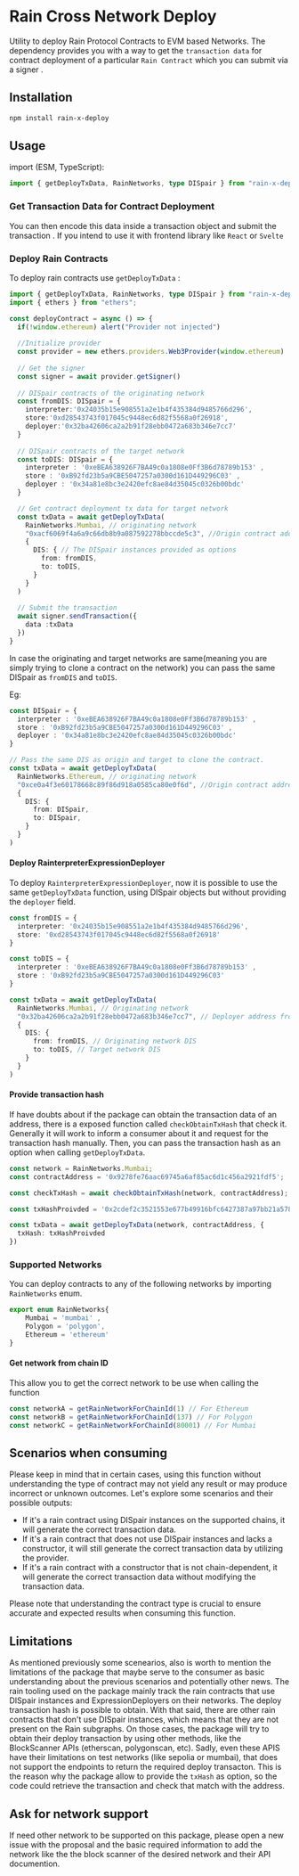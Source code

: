 # Rain Cross Network Deploy

Utility to deploy Rain Protocol Contracts to EVM based Networks.
The dependency provides you with a way to get the `transaction data` for contract deployment of a particular `Rain Contract` which you can submit via a signer .

## Installation

```sh
npm install rain-x-deploy
```

## Usage

import (ESM, TypeScript):

```ts
import { getDeployTxData, RainNetworks, type DISpair } from "rain-x-deploy"
```

### Get Transaction Data for Contract Deployment

You can then encode this data inside a transaction object and submit the transaction .
If you intend to use it with frontend library like `React` or `Svelte`

### Deploy Rain Contracts

To deploy rain contracts use `getDeployTxData` :

```ts
import { getDeployTxData, RainNetworks, type DISpair } from "rain-x-deploy"
import { ethers } from "ethers"; 

const deployContract = async () => {
  if(!window.ethereum) alert("Provider not injected")  
    
  //Initialize provider
  const provider = new ethers.providers.Web3Provider(window.ethereum) 
    
  // Get the signer
  const signer = await provider.getSigner()  
    
  // DISpair contracts of the originating network
  const fromDIS: DISpair = {
    interpreter:'0x24035b15e908551a2e1b4f435384d9485766d296',
    store:'0xd28543743f017045c9448ec6d82f5568a0f26918',
    deployer:'0x32ba42606ca2a2b91f28ebb0472a683b346e7cc7'
  }  
     
  // DISpair contracts of the target network
  const toDIS: DISpair = {
    interpreter : '0xeBEA638926F7BA49c0a1808e0Ff3B6d78789b153' ,
    store : '0xB92fd23b5a9CBE5047257a0300d161D449296C03' , 
    deployer : '0x34a81e8bc3e2420efc8ae84d35045c0326b00bdc'
  } 

  // Get contract deployment tx data for target network
  const txData = await getDeployTxData(
    RainNetworks.Mumbai, // originating network
    "0xacf6069f4a6a9c66db8b9a087592278bbccde5c3", //Origin contract address to x-deploy
    {
      DIS: { // The DISpair instances provided as options
        from: fromDIS,
        to: toDIS,
      }
    }
  )
    
  // Submit the transaction
  await signer.sendTransaction({
    data :txData
  })
}
```

In case the originating and target networks are same(meaning you are simply trying to clone a contract on the network) you can pass the same DISpair as `fromDIS` and `toDIS`.

Eg:

```ts
const DISpair = {
  interpreter : '0xeBEA638926F7BA49c0a1808e0Ff3B6d78789b153' ,
  store : '0xB92fd23b5a9CBE5047257a0300d161D449296C03' , 
  deployer : '0x34a81e8bc3e2420efc8ae84d35045c0326b00bdc'
} 

// Pass the same DIS as origin and target to clone the contract.
const txData = await getDeployTxData(
  RainNetworks.Ethereum, // originating network
  "0xce0a4f3e60178668c89f86d918a0585ca80e0f6d", //Origin contract address to x-deploy
  {
    DIS: {
      from: DISpair,
      to: DISpair,
    }
  }
)
```

#### Deploy RainterpreterExpressionDeployer

To deploy `RainterpreterExpressionDeployer`, now it is possible to use the same `getDeployTxData` function, using DISpair objects but without providing the `deployer` field.

```ts
const fromDIS = {
  interpreter: '0x24035b15e908551a2e1b4f435384d9485766d296',
  store: '0xd28543743f017045c9448ec6d82f5568a0f26918'
}   

const toDIS = {
  interpreter : '0xeBEA638926F7BA49c0a1808e0Ff3B6d78789b153' ,
  store : '0xB92fd23b5a9CBE5047257a0300d161D449296C03'
}

const txData = await getDeployTxData(
  RainNetworks.Mumbai, // Originating network
  "0x32ba42606ca2a2b91f28ebb0472a683b346e7cc7", // Deployer address from originating network
  {
    DIS: {
      from: fromDIS, // Originating network DIS
      to: toDIS, // Target network DIS
    }
  }
) 
```

#### Provide transaction hash

If have doubts about if the package can obtain the transaction data of an address, there is a exposed function called `checkObtainTxHash` that check it. Generally it will work to inform a consumer about it and request for the transaction hash manually. Then, you can pass the transaction hash as an option when calling `getDeployTxData`.

```ts
const network = RainNetworks.Mumbai;
const contractAddress = '0x9278fe76aac69745a6af85ac6d1c456a2921fdf5';

const checkTxHash = await checkObtainTxHash(network, contractAddress); // false

const txHashProivded = '0x2cdef2c3521553e677b49916bfc6427387a97bb21a5781a212059ffd4df89fe9';

const txData = await getDeployTxData(network, contractAddress, {
  txHash: txHashProivded
})

```

### Supported Networks

You can deploy contracts to any of the following networks by importing `RainNetworks` enum.

```ts
export enum RainNetworks{
    Mumbai = 'mumbai' ,
    Polygon = 'polygon',
    Ethereum = 'ethereum'
} 
```

#### Get network from chain ID

This allow you to get the correct network to be use when calling the function

```ts
const networkA = getRainNetworkForChainId(1) // For Ethereum 
const networkB = getRainNetworkForChainId(137) // For Polygon 
const networkC = getRainNetworkForChainId(80001) // For Mumbai 
```

## Scenarios when consuming

Please keep in mind that in certain cases, using this function without understanding the type of contract may not yield any result or may produce incorrect or unknown outcomes. Let's explore some scenarios and their possible outputs:

- If it's a rain contract using DISpair instances on the supported chains, it will generate the correct transaction data.
- If it's a rain contract that does not use DISpair instances and lacks a constructor, it will still generate the correct transaction data by utilizing the provider.
- If it's a rain contract with a constructor that is not chain-dependent, it will generate the correct transaction data without modifying the transaction data.

Please note that understanding the contract type is crucial to ensure accurate and expected results when consuming this function.

## Limitations

As mentioned previously some scenearios, also is worth to mention the limitations of the package that maybe serve to the consumer as basic understanding about the previous scenarios and potentially other news. The rain tooling used on the package mainly track the rain contracts that use DISpair instances and ExpressionDeployers on their networks. The deploy transaction hash is possible to obtain. With that said, there are other rain contracts that don't use DISpair instances, which means that they are not present on the Rain subgraphs. On those cases, the package will try to obtain their deploy transaction by using other methods, like the BlockScanner APIs (etherscan, polygonscan, etc). Sadly, even these APIS have their limitations on test networks (like sepolia or mumbai), that does not support the endpoints to return the required deploy transacton. This is the reason why the package allow to provide the `txHash` as option, so the code could retrieve the transaction and check that match with the address.

## Ask for network support

If need other network to be supported on this package, please open a new issue
with the proposal and the basic required information to add the network like the
the block scanner of the desired network and their API documention.
